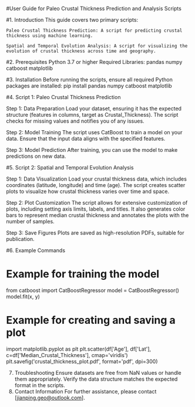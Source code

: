 #User Guide for Paleo Crustal Thickness Prediction and Analysis Scripts

#1. Introduction
This guide covers two primary scripts:

	Paleo Crustal Thickness Prediction: A script for predicting crustal thickness using machine learning.
	
	Spatial and Temporal Evolution Analysis: A script for visualizing the evolution of crustal thickness across time and geography.
#2. Prerequisites
Python 3.7 or higher
Required Libraries:
pandas
numpy
catboost
matplotlib

#3. Installation
Before running the scripts, ensure all required Python packages are installed:
pip install pandas numpy catboost matplotlib

#4. Script 1: Paleo Crustal Thickness Prediction

Step 1: Data Preparation
Load your dataset, ensuring it has the expected structure (features in columns, target as Crustal_Thickness).
The script checks for missing values and notifies you of any issues.

Step 2: Model Training
The script uses CatBoost to train a model on your data.
Ensure that the input data aligns with the specified features.

Step 3: Model Prediction
After training, you can use the model to make predictions on new data.

#5. Script 2: Spatial and Temporal Evolution Analysis

Step 1: Data Visualization
Load your crustal thickness data, which includes coordinates (latitude, longitude) and time (age).
The script creates scatter plots to visualize how crustal thickness varies over time and space.

Step 2: Plot Customization
The script allows for extensive customization of plots, including setting axis limits, labels, and titles.
It also generates color bars to represent median crustal thickness and annotates the plots with the number of samples.

Step 3: Save Figures
Plots are saved as high-resolution PDFs, suitable for publication.

#6. Example Commands

# Example for training the model
from catboost import CatBoostRegressor
model = CatBoostRegressor()
model.fit(x, y)

# Example for creating and saving a plot
import matplotlib.pyplot as plt
plt.scatter(df['Age'], df['Lat'], c=df['Median_Crustal_Thickness'], cmap='viridis')
plt.savefig('crustal_thickness_plot.pdf', format='pdf', dpi=300)

7. Troubleshooting
Ensure datasets are free from NaN values or handle them appropriately.
Verify the data structure matches the expected format in the scripts.
8. Contact Information
For further assistance, please contact [jianping.geo@outlook.com].
